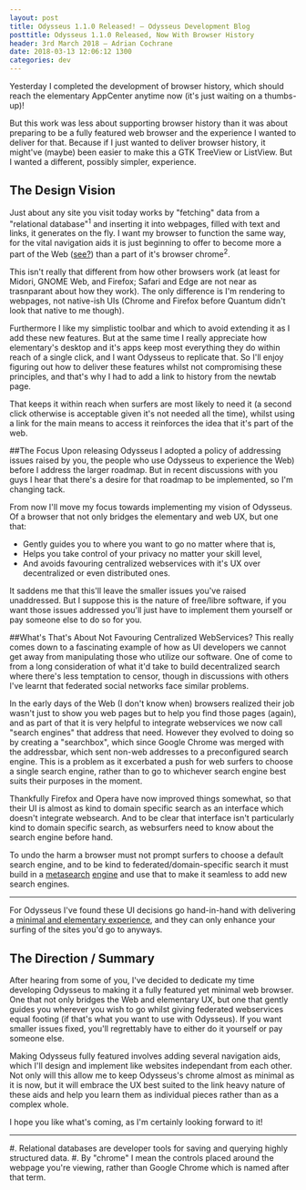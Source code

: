 ```yaml
---
layout: post
title: Odysseus 1.1.0 Released! — Odysseus Development Blog
posttitle: Odysseus 1.1.0 Released, Now With Browser History
header: 3rd March 2018 — Adrian Cochrane
date: 2018-03-13 12:06:12 1300
categories: dev
---
```


Yesterday I completed the development of browser history, which should reach the elementary AppCenter anytime now (it's just waiting on a thumbs-up)!

But this work was less about supporting browser history than it was about preparing to be a fully featured web browser and the experience I wanted to deliver for that. Because if I just wanted to deliver browser history, it might've (maybe) been easier to make this a GTK TreeView or ListView. But I wanted a different, possibly simpler, experience.

## The Design Vision
Just about any site you visit today works by "fetching" data from a "relational database"<sup title="Relational databases are developer tools for saving and querying highly structured data.">1</sup> and inserting it into webpages, filled with text and links, it generates on the fly. I want my browser to function the same way, for the vital navigation aids it is just beginning to offer to become more a part of the Web ([see?](odysseus:history)) than a part of it's browser chrome<sup title="By which I mean the controls placed around the webpage you're viewing, rather than Google Chrome which is named after that term.">2</sup>.

This isn't really that different from how other browsers work (at least for Midori, GNOME Web, and Firefox; Safari and Edge are not near as trasnparant about how they work). The only difference is I'm rendering to webpages, not native-ish UIs (Chrome and Firefox before Quantum didn't look that native to me though).

Furthermore I like my simplistic toolbar and which to avoid extending it as I add these new features. But at the same time I really appreciate how elementary's desktop and it's apps keep most everything they do within reach of a single click, and I want Odysseus to replicate that. So I'll enjoy figuring out how to deliver these features whilst not compromising these principles, and that's why I had to add a link to history from the newtab page.

That keeps it within reach when surfers are most likely to need it (a second click otherwise is acceptable given it's not needed all the time), whilst using a link for the main means to access it reinforces the idea that it's part of the web.

##The Focus
Upon releasing Odysseus I adopted a policy of addressing issues raised by you, the people who use Odysseus to experience the Web) before I address the larger roadmap. But in recent discussions with you guys I hear that there's a desire for that roadmap to be implemented, so I'm changing tack.

From now I'll move my focus towards implementing my vision of Odysseus. Of a browser that not only bridges the elementary and web UX, but one that:

* Gently guides you to where you want to go no matter where that is,
* Helps you take control of your privacy no matter your skill level,
* And avoids favouring centralized webservices with it's UX over decentralized or even distributed ones.

It saddens me that this'll leave the smaller issues you've raised unaddressed. But I suppose this is the nature of free/libre software, if you want those issues addressed you'll just have to implement them yourself or pay someone else to do so for you. 

##What's That's About Not Favouring Centralized WebServices?
This really comes down to a fascinating example of how as UI developers we cannot get away from manipulating those who utilize our software. One of come to from a long consideration of what it'd take to build decentralized search where there's less temptation to censor, though in discussions with others I've learnt that federated social networks face similar problems.

In the early days of the Web (I don't know when) browsers realized their job wasn't just to show you web pages but to help you find those pages (again), and as part of that it is very helpful to integrate webservices we now call "search engines" that address that need. However they evolved to doing so by creating a "searchbox", which since Google Chrome was merged with the addressbar, which sent non-web addresses to a preconfigured search engine. This is a problem as it excerbated a push for web surfers to choose a single search engine, rather than to go to whichever search engine best suits their purposes in the moment.

Thankfully Firefox and Opera have now improved things somewhat, so that their UI is almost as kind to domain specific search as an interface which doesn't integrate websearch. And to be clear that interface isn't particularly kind to domain specific search, as websurfers need to know about the search engine before hand.

To undo the harm a browser must not prompt surfers to choose a default search engine, and to be kind to federated/domain-specific search it must build in a [metasearch](https://www.searx.me/) [engine](http://www.opensearch.org/Home) and use that to make it seamless to add new search engines.

---

For Odysseus I've found these UI decisions go hand-in-hand with delivering a [minimal and elementary experience](https://elementary.io/docs/human-interface-guidelines), and they can only enhance your surfing of the sites you'd go to anyways.

## The Direction / Summary
After hearing from some of you, I've decided to dedicate my time developing Odysseus to making it a fully featured yet minimal web browser. One that not only bridges the Web and elementary UX, but one that gently guides you wherever you wish to go whilst giving federated webservices equal footing (if that's what you want to use with Odysseus). If you want smaller issues fixed, you'll regrettably have to either do it yourself or pay someone else.

Making Odysseus fully featured involves adding several navigation aids, which I'll design and implement like websites independant from each other. Not only will this allow me to keep Odysseus's chrome almost as minimal as it is now, but it will embrace the UX best suited to the link heavy nature of these aids and help you learn them as individual pieces rather than as a complex whole.

I hope you like what's coming, as I'm certainly looking forward to it!

---

#. Relational databases are developer tools for saving and querying highly structured data.
#. By "chrome" I mean the controls placed around the webpage you're viewing, rather than Google Chrome which is named after that term.
